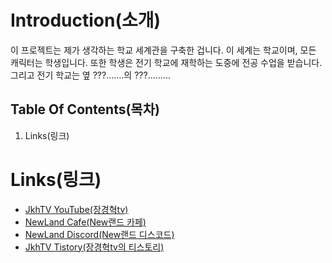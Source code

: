 # **Introduction(소개)**

이 프로젝트는 제가 생각하는 학교 세계관을 구축한 겁니다. 이 세계는 학교이며, 모든 캐릭터는 학생입니다. 또한 학생은 전기 학교에 재학하는 도중에 전공 수업을 받습니다. 그리고 전기 학교는 옆 ???.......의 ???.........

## **Table Of Contents(목차)**

1. Links(링크)

# **Links(링크)**

* [JkhTV YouTube(장경혁tv)](https://www.youtube.com/@NewLand2019-JkhTV)
* [NewLand Cafe(New랜드 카페)](https://cafe.naver.com/2019newland)
* [NewLand Discord(New랜드 디스코드)](https://discord.gg/2J646MaZGA)
* [JkhTV Tistory(장경혁tv의 티스토리)](https://jkhtv.tistory.com)

